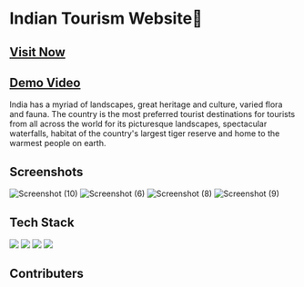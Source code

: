 # Indian Tourism Website🌼

##   [Visit Now](https://async-india.netlify.app/)

##   [Demo Video](https://drive.google.com/file/d/1k8h6TnkA_QlWHqcpBPHB3zV_qwBhDdgk/view?usp=sharing)

India has a myriad of landscapes, great heritage and culture, varied flora and fauna. The country is the most preferred tourist destinations for tourists from all across the world for its picturesque landscapes, spectacular waterfalls, habitat of the country's largest tiger reserve and home to the warmest people on earth.


## Screenshots
![Screenshot (10)](https://user-images.githubusercontent.com/56041735/126160240-1b142d5b-ec7d-424c-8776-f1d5e485ea37.png)
![Screenshot (6)](https://user-images.githubusercontent.com/56041735/126160256-042dad3d-8ff6-4a52-a67a-28045210c8a8.png)
![Screenshot (8)](https://user-images.githubusercontent.com/56041735/126160265-5bb98b05-074a-4152-a929-1af118e07f2e.png)
![Screenshot (9)](https://user-images.githubusercontent.com/56041735/126160273-9587dceb-69d4-4425-8932-c523b5942614.png)



## Tech Stack

<img src="https://img.shields.io/badge/React-20232A?style=for-the-badge&logo=react&logoColor=61DAFB">
<img src="https://img.shields.io/badge/JavaScript-323330?style=for-the-badge&logo=javascript&logoColor=F7DF1E"/>
<img src="https://img.shields.io/badge/Sass-CC6699?style=for-the-badge&logo=sass&logoColor=white">
<img src="https://img.shields.io/badge/CSS3-1572B6?style=for-the-badge&logo=css3&logoColor=white"/>



## Contributers




  

